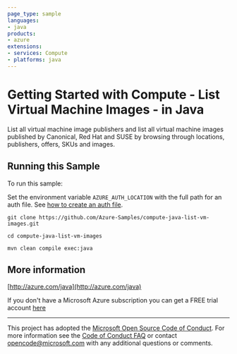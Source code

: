 ```yaml
---
page_type: sample
languages:
- java
products:
- azure
extensions:
- services: Compute
- platforms: java
---
```


# Getting Started with Compute - List Virtual Machine Images - in Java #


  List all virtual machine image publishers and
  list all virtual machine images published by Canonical, Red Hat and
  SUSE by browsing through locations, publishers, offers, SKUs and images.
 

## Running this Sample ##

To run this sample:

Set the environment variable `AZURE_AUTH_LOCATION` with the full path for an auth file. See [how to create an auth file](https://github.com/Azure/azure-libraries-for-java/blob/master/AUTH.md).

    git clone https://github.com/Azure-Samples/compute-java-list-vm-images.git

    cd compute-java-list-vm-images

    mvn clean compile exec:java

## More information ##

[http://azure.com/java](http://azure.com/java)

If you don't have a Microsoft Azure subscription you can get a FREE trial account [here](http://go.microsoft.com/fwlink/?LinkId=330212)

---

This project has adopted the [Microsoft Open Source Code of Conduct](https://opensource.microsoft.com/codeofconduct/). For more information see the [Code of Conduct FAQ](https://opensource.microsoft.com/codeofconduct/faq/) or contact [opencode@microsoft.com](mailto:opencode@microsoft.com) with any additional questions or comments.